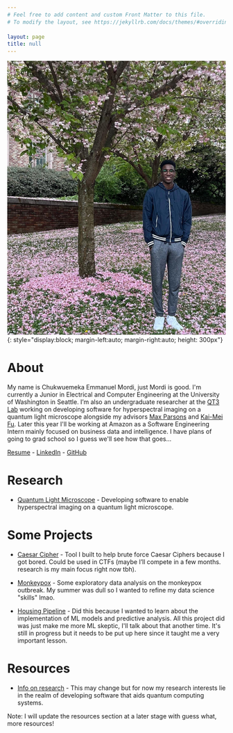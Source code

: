 ```yaml
---
# Feel free to add content and custom Front Matter to this file.
# To modify the layout, see https://jekyllrb.com/docs/themes/#overriding-theme-defaults

layout: page
title: null
---
```


![My Picture](assets/pic.jpg){: style="display:block; margin-left:auto; margin-right:auto; height: 300px"}

# About

My name is Chukwuemeka Emmanuel Mordi, just Mordi is good. I'm currently a Junior in Electrical and Computer Engineering at the University of Washington in Seattle. I’m also an undergraduate researcher at the [QT3 Lab](https://sites.google.com/uw.edu/qt3-lab/home) working on developing software for hyperspectral imaging on a quantum light microscope alongside my advisors [Max Parsons](https://people.ece.uw.edu/parsons_max/) and [Kai-Mei Fu](https://phys.washington.edu/people/kai-mei-fu). Later this year I'll be working at Amazon as a Software Engineering Intern mainly focused on business data and intelligence. I have plans of going to grad school so I guess we'll see how that goes... 

[Resume](assets/C_Mordi_Resume.pdf) -
[LinkedIn](https://linkedin.com/in/chukwuemeka-mordi) -
[GitHub](https://github.com/cmordi)

# Research

 - [Quantum Light Microscope](https://github.com/qt3uw) - Developing software to enable hyperspectral imaging on a quantum light microscope. 

# Some Projects

 - [Caesar Cipher](https://github.com/cmordi/caesar_cipher) - Tool I built to help brute force Caesar Ciphers because I got bored. Could be used in CTFs (maybe I’ll compete in a few months. research is my main focus right now tbh).

 - [Monkeypox](https://github.com/cmordi/monkeypox) - Some exploratory data analysis on the monkeypox outbreak. My summer was dull so I wanted to refine my data science "skills" lmao.

 - [Housing Pipeline](https://github.com/cmordi/redfin-pipeline) -
    Did this because I wanted to learn about the implementation of ML models and predictive analysis. All this project did was just make me more ML skeptic, I'll talk about that another time. It's still in progress but it needs to be put up here since it taught me a very important lesson.

# Resources

 - [Info on research](https://www.quantumx.washington.edu/research/) - This may change but for now my research interests lie in the realm of developing software that aids quantum computing systems.
  
Note: I will update the resources section at a later stage with guess what, more resources!

